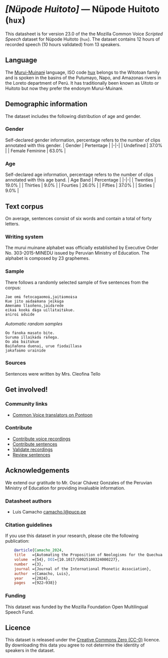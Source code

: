 # *[Nüpode Huitoto]* &mdash; Nüpode Huitoto (`hux`)
This datasheet is for version 23.0 of the the Mozilla Common Voice *Scripted Speech* dataset 
for Nüpode Huitoto (`hux`). The dataset contains 12 hours of recorded
speech (10 hours validated) from 13 speakers.

## Language
The [Murui-Muinanɨ](https://bdpi.cultura.gob.pe/lenguas/murui-muinani) language, ISO code [hux](https://www.ethnologue.com/language/hux/) belongs to the Witotoan family and is spoken in the basins of the Putumayo, Napo, and Amazonas rivers in the Loreto department of Perú. It has traditionally been known as Uitoto or Huitoto but now they prefer the endonym Murui-Muinanɨ.
<!-- {{LANGUAGE_DESCRIPTION}} -->
<!-- Provide a brief (1-2 paragraph) description of your language -->
<!-- ### Variants -->
<!-- {{VARIANT_DESCRIPTION}} -->
<!-- @ OPTIONAL @ -->
<!-- Describe the variants (MCV variants) of your language -->
<!-- Original Answer: -->
<!-- Murui and Muinanɨ are the two dialects of this language -->

## Demographic information
The dataset includes the following distribution of age and gender.
<!-- You can get a lot of the information in this section from https://analyzer.cv-toolbox.web.tr/browse -->

### Gender
Self-declared gender information, percentage refers to the number of clips annotated with this gender.
| Gender | Pertentage |
|-|-|
| Undefined | 37.0% |
| Female Feminine | 63.0% |
<!-- {{GENDER_TABLE}} -->
<!-- @ AUTOMATICALLY GENERATED @ -->
<!-- | Gender | Frequency |
|--------|-----------|
| male, masculine | ? |
| undeclared | ? |
| female, feminine | ? | -->

### Age
Self-declared age information, percentage refers to the number of clips annotated with this age band.
| Age Band | Percentage |
|-|-|
| Twenties | 19.0% |
| Thirties | 9.0% |
| Fourties | 26.0% |
| Fifties | 37.0% |
| Sixties | 9.0% |
<!-- {{AGE_TABLE}} -->
<!-- @ AUTOMATICALLY GENERATED @ -->
<!-- | Age band | Frequency |
|----------|-----------|
| teens | ? |
| twenties | ? |
| thirties | ? |
| fourties | ? |
| fifties | ? |
   ...if other age ranges are present in your data, add rows... -->

## Text corpus
On average, sentences consist of six words and contain a total of forty letters.
<!-- {{TEXT_CORPUS_DESCRIPTION}} -->
<!-- @ OPTIONAL @ -->
<!-- An overview of the text corpus, with information such as average length (in characters and words) of validated sentences. -->

### Writing system
The murui muinane alphabet was officially established by Executive Order No. 303-2015-MINEDU issued by Peruvian Ministry of Education. The alphabet is composed by 23 graphemes.
<!-- {{WRITING_SYSTEM_DESCRIPTION}} -->
<!-- @ OPTIONAL @ -->
<!-- A description of the writing system (or writing systems) used in the text corpus -->

### Sample
There follows a randomly selected sample of five sentences from the corpus:


```
Jae omɨ fetocagaomoɨ,jaitɨomoɨsa
Kue jito aɨdaɨmana jeikɨga
Amenamo llɨoñeno,jaidɨrede
eikaɨ kookɨ dɨga uillɨtaitɨkue.
ɨniroi ɨduide
```

*Automatic random samples*

```
Oo fɨnoka masato bite.
Suruma illaikɨdɨ rɨñega.
Oo abɨ bɨitɨkue
Baiñañona duenai, urue fiodaillasa
jakafaɨmo urainide
```
<!-- {{SENTENCES_SAMPLE}} -->

### Sources
Sentences were written by Mrs. Cleofina Tello
<!-- {{SOURCES_LIST}} -->
<!-- @ OPTIONAL @ -->
<!-- A list of sentence sources, can be curated to the top-N -->

## Get involved!

### Community links
* [Common Voice translators on Pontoon](https://pontoon.mozilla.org/hux/common-voice/contributors/)

### Contribute
* [Contribute voice recordings](https://commonvoice.mozilla.org/hux/speak)
* [Contribute sentences](https://commonvoice.mozilla.org/hux/write)
* [Validate recordings](https://commonvoice.mozilla.org/hux/listen)
* [Review sentences](https://commonvoice.mozilla.org/hux/review)

## Acknowledgements
We extend our gratitude to Mr. Oscar Chávez Gonzales of the Peruvian Ministry of Education for providing invaluable information.

### Datasheet authors
* Luis Camacho <camacho.l@pucp.pe>
<!-- {{DATASHEET_AUTHORS_LIST}} -->
<!-- A list in the format of: Your Name <email@email.com> -->

### Citation guidelines
If you use this dataset in your research, please cite the following publication:

```bibtex
    @article{Camacho_2024, 
    title   ={Automating the Proposition of Neologisms for the Quechua Language},  
    volume  ={54}, DOI={10.1017/S0025100324000227}, 
    number  ={3}, 
    journal ={Journal of the International Phonetic Association}, 
    author  ={Camacho, Luis}, 
    year    ={2024}, 
    pages   ={922–938}} 
```
<!-- {{CITATION_DESCRIPTION}} -->
<!-- @ OPTIONAL @ -->
<!-- If you published a paper and would like people to cite it, you can include the BiBTeX here -->
<!-- Submitted to SIMBig 2025 (Needs confirmation). -->

### Funding
This dataset was funded by the Mozilla Foundation Open Multilingual Speech Fund.
<!-- {{FUNDING_DESCRIPTION}} -->
<!-- @ OPTIONAL @ -->
<!-- If you received any funding, you can include the acknowledgement here -->

## Licence
This dataset is released under the [Creative Commons Zero (CC-0)](https://creativecommons.org/public-domain/cc0/) licence. By downloading this data
you agree to not determine the identity of speakers in the dataset.